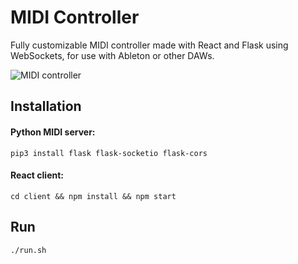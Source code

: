 # MIDI Controller
Fully customizable MIDI controller made with React and Flask using WebSockets, for use with Ableton or other DAWs.

![MIDI controller](https://imgur.com/rcVhh7f.png)

## Installation
#### Python MIDI server:
`pip3 install flask flask-socketio flask-cors`

#### React client:
`cd client && npm install && npm start`

## Run
`./run.sh`
